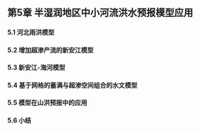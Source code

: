 ## 第5章 半湿润地区中小河流洪水预报模型应用
#### 5.1 河北雨洪模型
#### 5.2 增加超渗产流的新安江模型
#### 5.3 新安江-海河模型
#### 5.4 基于网格的蓄满与超渗空间组合的水文模型
#### 5.5 模型在山洪预报中的应用
#### 5.6 小结
